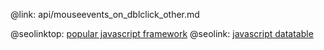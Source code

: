 @link: api/mouseevents_on_dblclick_other.md

@seolinktop: [popular javascript framework](https://webix.com)
@seolink: [javascript datatable](https://webix.com/widget/datatable/)
